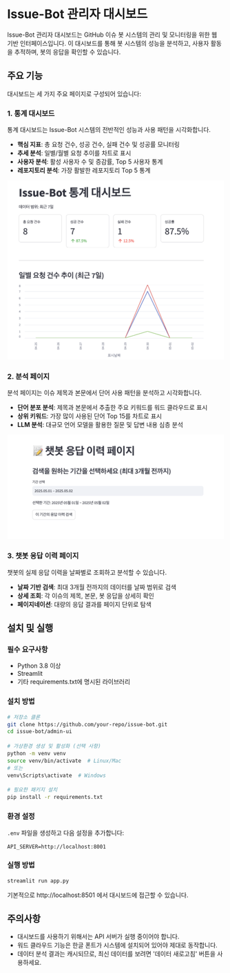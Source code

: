 # Issue-Bot 관리자 대시보드

Issue-Bot 관리자 대시보드는 GitHub 이슈 봇 시스템의 관리 및 모니터링을 위한 웹 기반 인터페이스입니다. 이 대시보드를 통해 봇 시스템의 성능을 분석하고, 사용자 활동을 추적하며, 봇의 응답을 확인할 수 있습니다.

## 주요 기능

대시보드는 세 가지 주요 페이지로 구성되어 있습니다:

### 1. 통계 대시보드

통계 대시보드는 Issue-Bot 시스템의 전반적인 성능과 사용 패턴을 시각화합니다.

- **핵심 지표**: 총 요청 건수, 성공 건수, 실패 건수 및 성공률 모니터링
- **추세 분석**: 일별/월별 요청 추이를 차트로 표시
- **사용자 분석**: 활성 사용자 수 및 증감률, Top 5 사용자 통계
- **레포지토리 분석**: 가장 활발한 레포지토리 Top 5 통계

![통계 대시보드](images/one.png)

### 2. 분석 페이지

분석 페이지는 이슈 제목과 본문에서 단어 사용 패턴을 분석하고 시각화합니다.

- **단어 분포 분석**: 제목과 본문에서 추출한 주요 키워드를 워드 클라우드로 표시
- **상위 키워드**: 가장 많이 사용된 단어 Top 15를 차트로 표시
- **LLM 분석**: 대규모 언어 모델을 활용한 질문 및 답변 내용 심층 분석

![분석 페이지](images/two.png)

### 3. 챗봇 응답 이력 페이지

챗봇의 실제 응답 이력을 날짜별로 조회하고 분석할 수 있습니다.

- **날짜 기반 검색**: 최대 3개월 전까지의 데이터를 날짜 범위로 검색
- **상세 조회**: 각 이슈의 제목, 본문, 봇 응답을 상세히 확인
- **페이지네이션**: 대량의 응답 결과를 페이지 단위로 탐색

## 설치 및 실행

### 필수 요구사항

- Python 3.8 이상
- Streamlit
- 기타 requirements.txt에 명시된 라이브러리

### 설치 방법

```bash
# 저장소 클론
git clone https://github.com/your-repo/issue-bot.git
cd issue-bot/admin-ui

# 가상환경 생성 및 활성화 (선택 사항)
python -m venv venv
source venv/bin/activate  # Linux/Mac
# 또는
venv\Scripts\activate  # Windows

# 필요한 패키지 설치
pip install -r requirements.txt
```

### 환경 설정

`.env` 파일을 생성하고 다음 설정을 추가합니다:

```
API_SERVER=http://localhost:8001
```

### 실행 방법

```bash
streamlit run app.py
```

기본적으로 http://localhost:8501 에서 대시보드에 접근할 수 있습니다.

## 주의사항

- 대시보드를 사용하기 위해서는 API 서버가 실행 중이어야 합니다.
- 워드 클라우드 기능은 한글 폰트가 시스템에 설치되어 있어야 제대로 동작합니다.
- 데이터 분석 결과는 캐시되므로, 최신 데이터를 보려면 '데이터 새로고침' 버튼을 사용하세요.